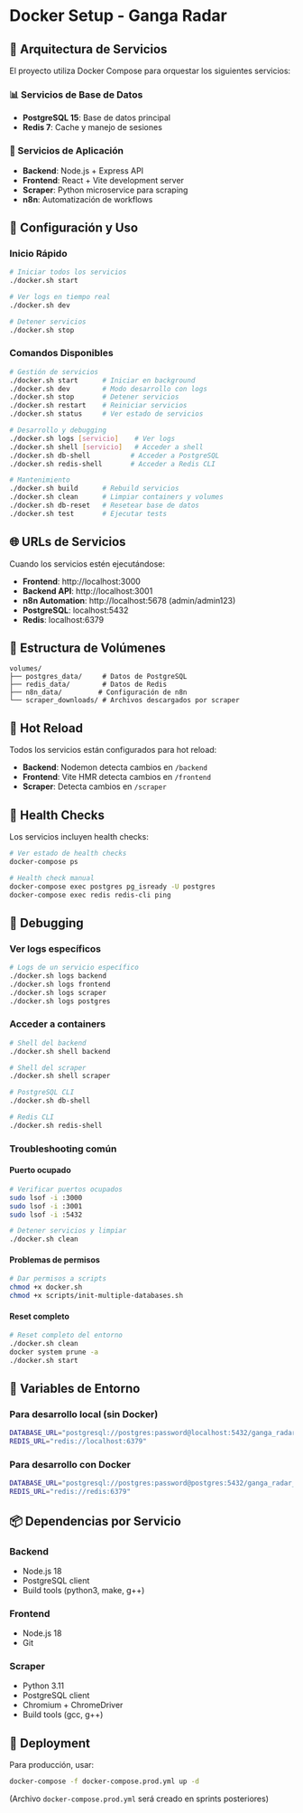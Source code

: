 # Docker Setup - Ganga Radar

## 🐳 Arquitectura de Servicios

El proyecto utiliza Docker Compose para orquestar los siguientes servicios:

### 📊 Servicios de Base de Datos
- **PostgreSQL 15**: Base de datos principal
- **Redis 7**: Cache y manejo de sesiones

### 🚀 Servicios de Aplicación
- **Backend**: Node.js + Express API
- **Frontend**: React + Vite development server
- **Scraper**: Python microservice para scraping
- **n8n**: Automatización de workflows

## 🔧 Configuración y Uso

### Inicio Rápido

```bash
# Iniciar todos los servicios
./docker.sh start

# Ver logs en tiempo real
./docker.sh dev

# Detener servicios
./docker.sh stop
```

### Comandos Disponibles

```bash
# Gestión de servicios
./docker.sh start      # Iniciar en background
./docker.sh dev        # Modo desarrollo con logs
./docker.sh stop       # Detener servicios
./docker.sh restart    # Reiniciar servicios
./docker.sh status     # Ver estado de servicios

# Desarrollo y debugging
./docker.sh logs [servicio]    # Ver logs
./docker.sh shell [servicio]   # Acceder a shell
./docker.sh db-shell          # Acceder a PostgreSQL
./docker.sh redis-shell       # Acceder a Redis CLI

# Mantenimiento
./docker.sh build      # Rebuild servicios
./docker.sh clean      # Limpiar containers y volumes
./docker.sh db-reset   # Resetear base de datos
./docker.sh test       # Ejecutar tests
```

## 🌐 URLs de Servicios

Cuando los servicios estén ejecutándose:

- **Frontend**: http://localhost:3000
- **Backend API**: http://localhost:3001
- **n8n Automation**: http://localhost:5678 (admin/admin123)
- **PostgreSQL**: localhost:5432
- **Redis**: localhost:6379

## 📁 Estructura de Volúmenes

```
volumes/
├── postgres_data/     # Datos de PostgreSQL
├── redis_data/        # Datos de Redis
├── n8n_data/         # Configuración de n8n
└── scraper_downloads/ # Archivos descargados por scraper
```

## 🔄 Hot Reload

Todos los servicios están configurados para hot reload:

- **Backend**: Nodemon detecta cambios en `/backend`
- **Frontend**: Vite HMR detecta cambios en `/frontend`
- **Scraper**: Detecta cambios en `/scraper`

## 🏥 Health Checks

Los servicios incluyen health checks:

```bash
# Ver estado de health checks
docker-compose ps

# Health check manual
docker-compose exec postgres pg_isready -U postgres
docker-compose exec redis redis-cli ping
```

## 🐛 Debugging

### Ver logs específicos
```bash
# Logs de un servicio específico
./docker.sh logs backend
./docker.sh logs frontend
./docker.sh logs scraper
./docker.sh logs postgres
```

### Acceder a containers
```bash
# Shell del backend
./docker.sh shell backend

# Shell del scraper
./docker.sh shell scraper

# PostgreSQL CLI
./docker.sh db-shell

# Redis CLI
./docker.sh redis-shell
```

### Troubleshooting común

#### Puerto ocupado
```bash
# Verificar puertos ocupados
sudo lsof -i :3000
sudo lsof -i :3001
sudo lsof -i :5432

# Detener servicios y limpiar
./docker.sh clean
```

#### Problemas de permisos
```bash
# Dar permisos a scripts
chmod +x docker.sh
chmod +x scripts/init-multiple-databases.sh
```

#### Reset completo
```bash
# Reset completo del entorno
./docker.sh clean
docker system prune -a
./docker.sh start
```

## 🔧 Variables de Entorno

### Para desarrollo local (sin Docker)
```bash
DATABASE_URL="postgresql://postgres:password@localhost:5432/ganga_radar_dev"
REDIS_URL="redis://localhost:6379"
```

### Para desarrollo con Docker
```bash
DATABASE_URL="postgresql://postgres:password@postgres:5432/ganga_radar_dev"
REDIS_URL="redis://redis:6379"
```

## 📦 Dependencias por Servicio

### Backend
- Node.js 18
- PostgreSQL client
- Build tools (python3, make, g++)

### Frontend
- Node.js 18
- Git

### Scraper
- Python 3.11
- PostgreSQL client
- Chromium + ChromeDriver
- Build tools (gcc, g++)

## 🚀 Deployment

Para producción, usar:
```bash
docker-compose -f docker-compose.prod.yml up -d
```

(Archivo `docker-compose.prod.yml` será creado en sprints posteriores)
